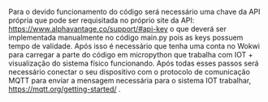 Para o devido funcionamento do código será necessário uma chave da API própria que pode ser requisitada no próprio site da API: https://www.alphavantage.co/support/#api-key 
o que deverá ser implementada manualmente no código main.py pois as keys possuem tempo de validade.
Após isso é necessário que tenha uma conta no Wokwi para carregar a parte do código em micropython que trabalha com IOT + visualização do sistema físico funcionando. Após
todas esses passos será necessário conectar o seu dispositivo com o protocolo de comunicação MQTT para enviar a mensagem necessária para o sistema IOT trabalhar, https://mqtt.org/getting-started/ .
